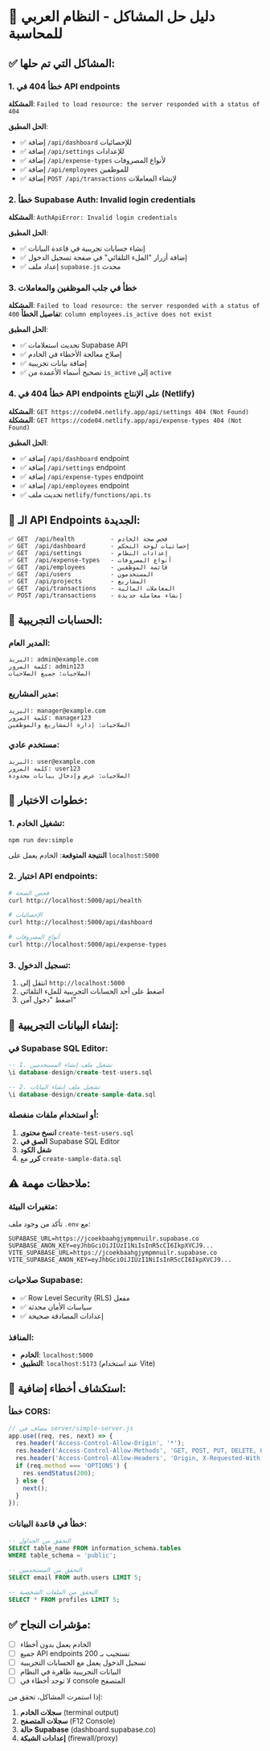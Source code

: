 # 🔧 دليل حل المشاكل - النظام العربي للمحاسبة

## ✅ المشاكل التي تم حلها:

### 1. **خطأ 404 في API endpoints**
**المشكلة**: ```Failed to load resource: the server responded with a status of 404```

**الحل المطبق**:
- ✅ إضافة `/api/dashboard` للإحصائيات
- ✅ إضافة `/api/settings` للإعدادات  
- ✅ إضافة `/api/expense-types` لأنواع المصروفات
- ✅ إضافة `/api/employees` للموظفين
- ✅ إضافة `POST /api/transactions` لإنشاء المعاملات

### 2. **خطأ Supabase Auth: Invalid login credentials**
**المشكلة**: ```AuthApiError: Invalid login credentials```

**الحل المطبق**:
- ✅ إنشاء حسابات تجريبية في قاعدة البيانات
- ✅ إضافة أزرار "الملء التلقائي" في صفحة تسجيل الدخول
- ✅ إعداد ملف `supabase.js` محدث

### 3. **خطأ في جلب الموظفين والمعاملات**
**المشكلة**: ```Failed to load resource: the server responded with a status of 400```
**تفاصيل الخطأ**: ```column employees.is_active does not exist```

**الحل المطبق**:
- ✅ تحديث استعلامات Supabase API
- ✅ إصلاح معالجة الأخطاء في الخادم
- ✅ إضافة بيانات تجريبية
- ✅ تصحيح أسماء الأعمدة من `is_active` إلى `active`

### 4. **خطأ 404 في API endpoints على الإنتاج (Netlify)**
**المشكلة**: ```GET https://code04.netlify.app/api/settings 404 (Not Found)```
**المشكلة**: ```GET https://code04.netlify.app/api/expense-types 404 (Not Found)```

**الحل المطبق**:
- ✅ إضافة `/api/dashboard` endpoint
- ✅ إضافة `/api/settings` endpoint
- ✅ إضافة `/api/expense-types` endpoint
- ✅ إضافة `/api/employees` endpoint
- ✅ تحديث ملف `netlify/functions/api.ts`

## 🚀 الـ API Endpoints الجديدة:

```
✅ GET  /api/health          - فحص صحة الخادم
✅ GET  /api/dashboard       - إحصائيات لوحة التحكم  
✅ GET  /api/settings        - إعدادات النظام
✅ GET  /api/expense-types   - أنواع المصروفات
✅ GET  /api/employees       - قائمة الموظفين
✅ GET  /api/users           - المستخدمون
✅ GET  /api/projects        - المشاريع
✅ GET  /api/transactions    - المعاملات المالية
✅ POST /api/transactions    - إنشاء معاملة جديدة
```

## 🔐 الحسابات التجريبية:

### المدير العام:
```
البريد: admin@example.com
كلمة المرور: admin123
الصلاحيات: جميع الصلاحيات
```

### مدير المشاريع:
```
البريد: manager@example.com  
كلمة المرور: manager123
الصلاحيات: إدارة المشاريع والموظفين
```

### مستخدم عادي:
```
البريد: user@example.com
كلمة المرور: user123
الصلاحيات: عرض وإدخال بيانات محدودة
```

## 📝 خطوات الاختبار:

### 1. تشغيل الخادم:
```bash
npm run dev:simple
```
**النتيجة المتوقعة**: الخادم يعمل على `localhost:5000`

### 2. اختبار API endpoints:
```bash
# فحص الصحة
curl http://localhost:5000/api/health

# الإحصائيات  
curl http://localhost:5000/api/dashboard

# أنواع المصروفات
curl http://localhost:5000/api/expense-types
```

### 3. تسجيل الدخول:
1. انتقل إلى `http://localhost:5000`
2. اضغط على أحد الحسابات التجريبية للملء التلقائي
3. اضغط "دخول آمن"

## 🔄 إنشاء البيانات التجريبية:

### في Supabase SQL Editor:
```sql
-- 1. تشغيل ملف إنشاء المستخدمين
\i database-design/create-test-users.sql

-- 2. تشغيل ملف إنشاء البيانات
\i database-design/create-sample-data.sql
```

### أو استخدام ملفات منفصلة:
1. **انسخ محتوى** `create-test-users.sql`
2. **الصق في** Supabase SQL Editor
3. **شغل الكود**
4. **كرر** مع `create-sample-data.sql`

## ⚠️ ملاحظات مهمة:

### متغيرات البيئة:
تأكد من وجود ملف `.env` مع:
```env
SUPABASE_URL=https://jcoekbaahgjympmnuilr.supabase.co
SUPABASE_ANON_KEY=eyJhbGciOiJIUzI1NiIsInR5cCI6IkpXVCJ9...
VITE_SUPABASE_URL=https://jcoekbaahgjympmnuilr.supabase.co  
VITE_SUPABASE_ANON_KEY=eyJhbGciOiJIUzI1NiIsInR5cCI6IkpXVCJ9...
```

### صلاحيات Supabase:
- ✅ Row Level Security (RLS) مفعل
- ✅ سياسات الأمان محدثة
- ✅ إعدادات المصادقة صحيحة

### المنافذ:
- **الخادم**: `localhost:5000`
- **التطبيق**: `localhost:5173` (عند استخدام Vite)

## 🐛 استكشاف أخطاء إضافية:

### خطأ CORS:
```javascript
// مضاف في server/simple-server.js
app.use((req, res, next) => {
  res.header('Access-Control-Allow-Origin', '*');
  res.header('Access-Control-Allow-Methods', 'GET, POST, PUT, DELETE, OPTIONS');
  res.header('Access-Control-Allow-Headers', 'Origin, X-Requested-With, Content-Type, Accept, Authorization');
  if (req.method === 'OPTIONS') {
    res.sendStatus(200);
  } else {
    next();
  }
});
```

### خطأ في قاعدة البيانات:
```sql
-- التحقق من الجداول
SELECT table_name FROM information_schema.tables 
WHERE table_schema = 'public';

-- التحقق من المستخدمين
SELECT email FROM auth.users LIMIT 5;

-- التحقق من الملفات الشخصية  
SELECT * FROM profiles LIMIT 5;
```

## ✅ مؤشرات النجاح:

- [ ] الخادم يعمل بدون أخطاء
- [ ] جميع API endpoints تستجيب بـ 200
- [ ] تسجيل الدخول يعمل مع الحسابات التجريبية
- [ ] البيانات التجريبية ظاهرة في النظام
- [ ] لا توجد أخطاء في console المتصفح

إذا استمرت المشاكل، تحقق من:
1. **سجلات الخادم** (terminal output)
2. **سجلات المتصفح** (F12 Console)  
3. **حالة Supabase** (dashboard.supabase.co)
4. **إعدادات الشبكة** (firewall/proxy)
